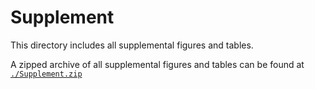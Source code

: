 # Supplement

This directory includes all supplemental figures and tables.

A zipped archive of all supplemental figures and tables can be found at [`./Supplement.zip`](./Supplement.zip)
